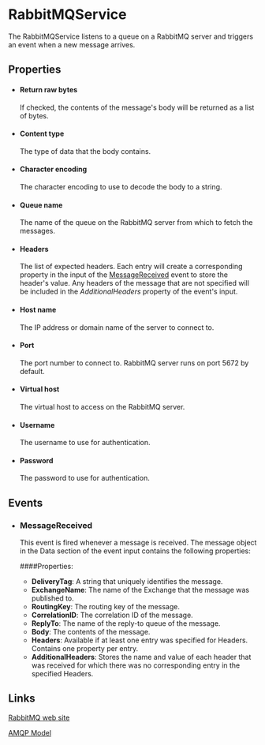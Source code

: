 RabbitMQService
===============

The RabbitMQService listens to a queue on a RabbitMQ server and triggers an event when a new
message arrives.

Properties
----------

-  #### Return raw bytes

    If checked, the contents of the message's body will be returned as a
    list of bytes.

-  #### Content type

    The type of data that the body contains.

-  #### Character encoding

    The character encoding to use to decode the body to a string.

-  #### Queue name

    The name of the queue on the RabbitMQ server from which to fetch the
    messages.

-  #### Headers

    The list of expected headers. Each entry will create a corresponding
    property in the input of the
    [MessageReceived](#messagereceivedevent) event to store the header's
    value. Any headers of the message that are not specified will be
    included in the *AdditionalHeaders* property of the event's input.

-  #### Host name

    The IP address or domain name of the server to connect to.

-  #### Port

    The port number to connect to. RabbitMQ server runs on port 5672 by
    default.

-  #### Virtual host

    The virtual host to access on the RabbitMQ server.

-  #### Username

    The username to use for authentication.

- #### Password

    The password to use for authentication.

Events
------

-  ### <a name="messagereceivedevent"></a>MessageReceived

    This event is fired whenever a message is received. The message
    object in the Data section of the event input contains the
    following properties:  

	####Properties:

    - **DeliveryTag**: A string that uniquely identifies the message.
    - **ExchangeName**: The name of the Exchange that the message was published to.
    - **RoutingKey**: The routing key of the message.
    - **CorrelationID**: The correlation ID of the message.
    - **ReplyTo**: The name of the reply-to queue of the message.
    - **Body**: The contents of the message.
    - **Headers**: Available if at least one entry was specified for Headers.  Contains one property per entry.
    - **AdditionalHeaders**: Stores the name and value of each header that was received for which there was no corresponding entry in the specified Headers.


Links
-----

[RabbitMQ web site](http://www.rabbitmq.com)

[AMQP Model](https://www.rabbitmq.com/tutorials/amqp-concepts.html)

